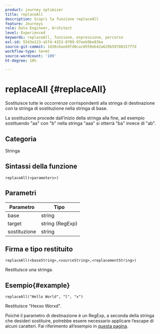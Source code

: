 ```yaml
---
product: journey optimizer
title: replaceAll
description: Scopri la funzione replaceAll
feature: Journeys
role: Data Engineer, Architect
level: Experienced
keywords: replaceAll, funzione, espressione, percorso
exl-id: 5543e123-a5f4-4153-8709-97eeb9be83ba
source-git-commit: 1d30c6ae49fd0cac0559eb42a629b59708157f7d
workflow-type: tm+mt
source-wordcount: '109'
ht-degree: 10%

---
```


# replaceAll {#replaceAll}

Sostituisce tutte le occorrenze corrispondenti alla stringa di destinazione con la stringa di sostituzione nella stringa di base.

La sostituzione procede dall’inizio della stringa alla fine, ad esempio sostituendo &quot;aa&quot; con &quot;b&quot; nella stringa &quot;aaa&quot; si otterrà &quot;ba&quot; invece di &quot;ab&quot;.

## Categoria

Stringa

## Sintassi della funzione

`replaceAll(<parameters>)`

## Parametri

| Parametro | Tipo |
|-----------|--------------|
| base | string |
| target | string (RegExp) |
| sostituzione | string |

## Firma e tipo restituito

`replaceAll(<baseString>,<sourceString>,<replacementString>)`

Restituisce una stringa.

## Esempio{#example}

`replaceAll("Hello World", "l", "x")`

Restituisce &quot;Hexxo Worxd&quot;.

Poiché il parametro di destinazione è un RegExp, a seconda della stringa che desideri sostituire, potrebbe essere necessario applicare l’escape di alcuni caratteri. Fai riferimento all’esempio in [questa pagina](../functions/functionreplace.md#example_2).
